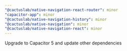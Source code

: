 ```yaml
---
"@cactuslab/native-navigation-react-router": minor
"capacitor-app": minor
"@cactuslab/native-navigation-history": minor
"@cactuslab/native-navigation": minor
"@cactuslab/native-navigation-react": minor
---
```


Upgrade to Capacitor 5 and update other dependencies
